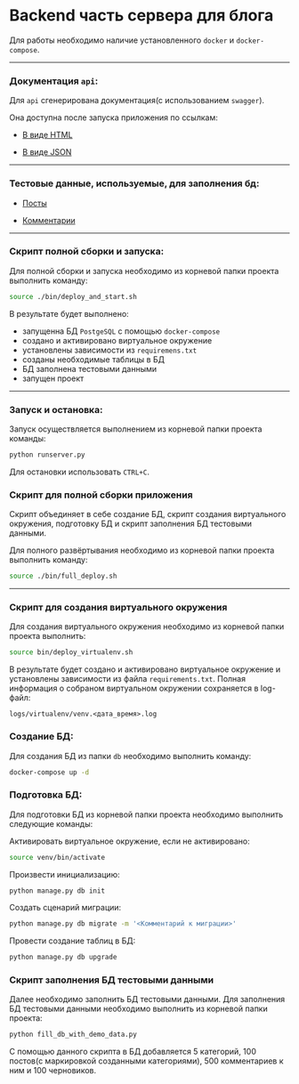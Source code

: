 # Backend часть сервера для блога

Для работы необходимо наличие установленного `docker` и `docker-compose`.

---

### Документация `api`:

Для `api` сгенерирована документация(с использованием `swagger`).

Она доступна после запуска приложения по ссылкам:

- [В виде HTML](http://localhost:5000/api/spec.html#!/spec)

- [В виде JSON](http://localhost:5000/api/spec.json)

---
### Тестовые данные, используемые, для заполнения бд:

- [Посты](https://jsonplaceholder.typicode.com/posts)

- [Комментарии](https://jsonplaceholder.typicode.com/comments)
---

### Скрипт полной сборки и запуска:

Для полной сборки и запуска необходимо из корневой папки проекта выполнить команду:

```bash
source ./bin/deploy_and_start.sh
```

В результате будет выполнено:
* запущенна БД `PostgeSQL` с помощью `docker-compose`
* создано и активировано виртуальное окружение
* установлены зависимости из `requiremens.txt`
* созданы необходимые таблицы в БД
* БД заполнена тестовыми данными
* запущен проект

---

### Запуск и остановка:

Запуск осуществляется выполнением из корневой папки проекта команды:

```bash
python runserver.py
```

Для остановки использовать `CTRL+C`.

### Скрипт для полной сборки приложения

Скрипт объединяет в себе создание БД, скрипт создания виртуального окружения, 
подготовку БД и скрипт заполнения БД тестовыми данными.

Для полного развёртывания необходимо из корневой папки проекта выполнить команду:

```bash
source ./bin/full_deploy.sh
```

---

### Скрипт для создания виртуального окружения

Для создания виртуального окружения 
необходимо из корневой папки проекта выполнить:

```bash
source bin/deploy_virtualenv.sh
```

В результате будет создано и активировано виртуальное окружение и 
установлены зависимости из файла `requirements.txt`.
Полная информация о собраном виртуальном окружении сохраняется 
в log-файл: 

`logs/virtualenv/venv.<дата_время>.log`

### Создание БД:

Для создания БД из папки `db` необходимо выполнить команду:

```bash
docker-compose up -d
```

### Подготовка БД: 

Для подготовки БД из корневой папки проекта необходимо выполнить
следующие команды:

Активировать виртуальное окружение, если не активировано:

```bash
source venv/bin/activate
```

Произвести инициализацию:

```bash
python manage.py db init
```

Создать сценарий миграции:

```bash
python manage.py db migrate -m '<Комментарий к миграции>'
```

Провести создание таблиц в БД:

```bash
python manage.py db upgrade
```


### Скрипт заполнения БД тестовыми данными

Далее необходимо заполнить БД тестовыми данными.
Для заполнения БД тестовыми данными необходимо 
выполнить из корневой папки проекта:

```bash
python fill_db_with_demo_data.py
```

С помощью данного скрипта в БД добавляется 5 категорий, 
100 постов(с маркировкой созданными категориями), 
500 комментариев к ним и 100 черновиков. 

